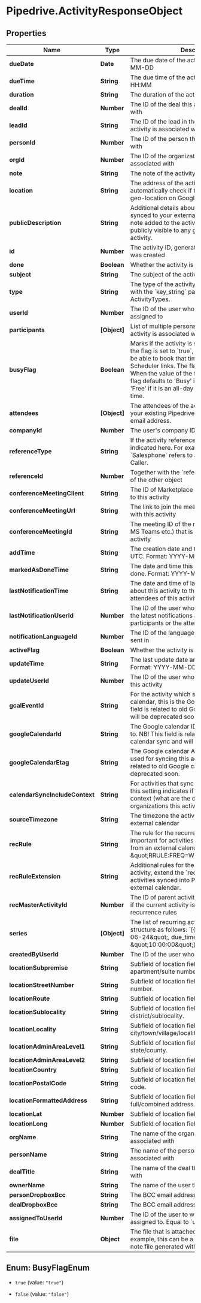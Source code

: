 # Pipedrive.ActivityResponseObject

## Properties

Name | Type | Description | Notes
------------ | ------------- | ------------- | -------------
**dueDate** | **Date** | The due date of the activity. Format: YYYY-MM-DD | [optional] 
**dueTime** | **String** | The due time of the activity in UTC. Format: HH:MM | [optional] 
**duration** | **String** | The duration of the activity. Format: HH:MM | [optional] 
**dealId** | **Number** | The ID of the deal this activity is associated with | [optional] 
**leadId** | **String** | The ID of the lead in the UUID format this activity is associated with | [optional] 
**personId** | **Number** | The ID of the person this activity is associated with | [optional] 
**orgId** | **Number** | The ID of the organization this activity is associated with | [optional] 
**note** | **String** | The note of the activity (HTML format) | [optional] 
**location** | **String** | The address of the activity. Pipedrive will automatically check if the location matches a geo-location on Google maps. | [optional] 
**publicDescription** | **String** | Additional details about the activity that is synced to your external calendar. Unlike the note added to the activity, the description is publicly visible to any guests added to the activity. | [optional] 
**id** | **Number** | The activity ID, generated when the activity was created | [optional] 
**done** | **Boolean** | Whether the activity is done or not | [optional] 
**subject** | **String** | The subject of the activity | [optional] 
**type** | **String** | The type of the activity. This is in correlation with the &#x60;key_string&#x60; parameter of ActivityTypes. | [optional] 
**userId** | **Number** | The ID of the user whom the activity is assigned to | [optional] 
**participants** | **[Object]** | List of multiple persons (participants) this activity is associated with | [optional] 
**busyFlag** | **Boolean** | Marks if the activity is set as &#39;Busy&#39; or &#39;Free&#39;. If the flag is set to &#x60;true&#x60;, your customers will not be able to book that time slot through any Scheduler links. The flag can also be unset. When the value of the flag is unset (&#x60;null&#x60;), the flag defaults to &#39;Busy&#39; if it has a time set, and &#39;Free&#39; if it is an all-day event without specified time. | [optional] 
**attendees** | **[Object]** | The attendees of the activity. This can be either your existing Pipedrive contacts or an external email address. | [optional] 
**companyId** | **Number** | The user&#39;s company ID | [optional] 
**referenceType** | **String** | If the activity references some other object, it is indicated here. For example, value &#x60;Salesphone&#x60; refers to activities created with Caller. | [optional] 
**referenceId** | **Number** | Together with the &#x60;reference_type&#x60;, gives the ID of the other object | [optional] 
**conferenceMeetingClient** | **String** | The ID of Marketplace app, which is connected to this activity | [optional] 
**conferenceMeetingUrl** | **String** | The link to join the meeting which is associated with this activity | [optional] 
**conferenceMeetingId** | **String** | The meeting ID of the meeting provider (Zoom, MS Teams etc.) that is associated with this activity | [optional] 
**addTime** | **String** | The creation date and time of the activity in UTC. Format: YYYY-MM-DD HH:MM:SS. | [optional] 
**markedAsDoneTime** | **String** | The date and time this activity was marked as done. Format: YYYY-MM-DD HH:MM:SS. | [optional] 
**lastNotificationTime** | **String** | The date and time of latest notifications sent about this activity to the participants or the attendees of this activity | [optional] 
**lastNotificationUserId** | **Number** | The ID of the user who triggered the sending of the latest notifications about this activity to the participants or the attendees of this activity | [optional] 
**notificationLanguageId** | **Number** | The ID of the language the notifications are sent in | [optional] 
**activeFlag** | **Boolean** | Whether the activity is active or not | [optional] 
**updateTime** | **String** | The last update date and time of the activity. Format: YYYY-MM-DD HH:MM:SS. | [optional] 
**updateUserId** | **Number** | The ID of the user who was the last to update this activity | [optional] 
**gcalEventId** | **String** | For the activity which syncs to Google calendar, this is the Google event ID. NB! This field is related to old Google calendar sync and will be deprecated soon. | [optional] 
**googleCalendarId** | **String** | The Google calendar ID that this activity syncs to. NB! This field is related to old Google calendar sync and will be deprecated soon. | [optional] 
**googleCalendarEtag** | **String** | The Google calendar API etag (version) that is used for syncing this activity. NB! This field is related to old Google calendar sync and will be deprecated soon. | [optional] 
**calendarSyncIncludeContext** | **String** | For activities that sync to an external calendar, this setting indicates if the activity syncs with context (what are the deals, persons, organizations this activity is related to) | [optional] 
**sourceTimezone** | **String** | The timezone the activity was created in an external calendar | [optional] 
**recRule** | **String** | The rule for the recurrence of the activity. Is important for activities synced into Pipedrive from an external calendar. Example: \&quot;RRULE:FREQ&#x3D;WEEKLY;BYDAY&#x3D;WE\&quot; | [optional] 
**recRuleExtension** | **String** | Additional rules for the recurrence of the activity, extend the &#x60;rec_rule&#x60;. Is important for activities synced into Pipedrive from an external calendar. | [optional] 
**recMasterActivityId** | **Number** | The ID of parent activity for a recurrent activity if the current activity is an exception to recurrence rules | [optional] 
**series** | **[Object]** | The list of recurring activity instances. It is in a structure as follows: &#x60;[{due_date: \&quot;2020-06-24\&quot;, due_time: \&quot;10:00:00\&quot;}]&#x60; | [optional] 
**createdByUserId** | **Number** | The ID of the user who created the activity | [optional] 
**locationSubpremise** | **String** | Subfield of location field. Indicates apartment/suite number. | [optional] 
**locationStreetNumber** | **String** | Subfield of location field. Indicates house number. | [optional] 
**locationRoute** | **String** | Subfield of location field. Indicates street name. | [optional] 
**locationSublocality** | **String** | Subfield of location field. Indicates district/sublocality. | [optional] 
**locationLocality** | **String** | Subfield of location field. Indicates city/town/village/locality. | [optional] 
**locationAdminAreaLevel1** | **String** | Subfield of location field. Indicates state/county. | [optional] 
**locationAdminAreaLevel2** | **String** | Subfield of location field. Indicates region. | [optional] 
**locationCountry** | **String** | Subfield of location field. Indicates country. | [optional] 
**locationPostalCode** | **String** | Subfield of location field. Indicates ZIP/postal code. | [optional] 
**locationFormattedAddress** | **String** | Subfield of location field. Indicates full/combined address. | [optional] 
**locationLat** | **Number** | Subfield of location field. Indicates latitude. | [optional] 
**locationLong** | **Number** | Subfield of location field. Indicates longitude. | [optional] 
**orgName** | **String** | The name of the organization this activity is associated with | [optional] 
**personName** | **String** | The name of the person this activity is associated with | [optional] 
**dealTitle** | **String** | The name of the deal this activity is associated with | [optional] 
**ownerName** | **String** | The name of the user this activity is owned by | [optional] 
**personDropboxBcc** | **String** | The BCC email address of the person | [optional] 
**dealDropboxBcc** | **String** | The BCC email address of the deal | [optional] 
**assignedToUserId** | **Number** | The ID of the user to whom the activity is assigned to. Equal to &#x60;user_id&#x60;. | [optional] 
**file** | **Object** | The file that is attached to this activity. For example, this can be a reference to an audio note file generated with Pipedrive mobile app. | [optional] 



## Enum: BusyFlagEnum


* `true` (value: `"true"`)

* `false` (value: `"false"`)




